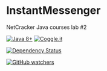 # InstantMessenger
NetCracker Java courses lab #2

[![Java 8+](https://img.shields.io/badge/java-8.0%2b-green.svg)](http://www.oracle.com/technetwork/java/javase/downloads/index.html) [![Coggle.it](https://img.shields.io/badge/MaindMap-active-yellowgreen.svg)](https://coggle.it/diagram/WLPv_zAiVwABxG8-)

[![Dependency Status](https://www.versioneye.com/user/projects/58b529ce3bbf1700405cdb9f/badge.svg?style=flat-square)](https://www.versioneye.com/user/projects/58b529ce3bbf1700405cdb9f)


[![GitHub watchers](https://img.shields.io/github/watchers/badges/shields.svg?style=social&label=Watch)]()
